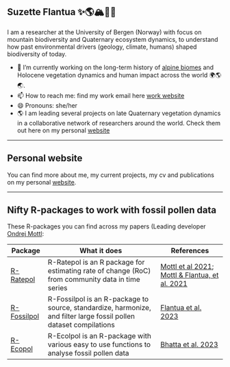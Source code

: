 ## Suzette Flantua ✨🌎🏔️🌿🦜

I am a researcher at the University of Bergen (Norway) with focus on mountain biodiversity and Quaternary ecosystem dynamics, to understand how past environmental drivers (geology, climate, humans) shaped biodiversity of today.

- 🔭 I’m currently working on the long-term history of [alpine biomes](https://mountainsinmotion.w.uib.no/) and Holocene vegetation dynamics and human impact across the world 🌍🌎🌏. 
- 📫 How to reach me: find my work email here [work website](https://www.uib.no/en/persons/Suzette.Geertruida.Anna.Flantua)
- 😄 Pronouns: she/her
- 🌎 I am leading several projects on late Quaternary vegetation dynamics in a collaborative network of researchers around the world. Check them out here on my personal [website](https://sflantua.github.io/projects/)

------------------------------------------------

## Personal website

You can find more about me, my current projects, my cv and publications on my personal [website](https://sflantua.github.io).


------------------------------------------------


## Nifty R-packages to work with fossil pollen data

These R-packages you can find across my papers (Leading developer [Ondrej Mottl](https://ondrejmottl.github.io/):

| Package | What it does | References |
|---------|--------------|-----------|
| [R-Ratepol](https://github.com/HOPE-UIB-BIO/R-Ratepol-package) | R-Ratepol is an R package for estimating rate of change (RoC) from community data in time series | [Mottl et al 2021](https://www.sciencedirect.com/science/article/pii/S003466672100107X); [Mottl & Flantua, et al. 2021](https://www.science.org/doi/10.1126/science.abg1685) |
| [R-Fossilpol](https://github.com/HOPE-UIB-BIO/R-Fossilpol-package) | R-Fossilpol is an R-package to source, standardize, harmonize, and filter large fossil pollen dataset compilations | [Flantua et al. 2023](https://onlinelibrary.wiley.com/doi/full/10.1111/geb.13693) |
| [R-Ecopol](https://github.com/HOPE-UIB-BIO/R-Ecopol-package) | R-Ecolpol is an R-package with various easy to use functions to analyse fossil pollen data | [Bhatta et al. 2023](https://www.frontiersin.org/articles/10.3389/fevo.2023.1115784/full) |





